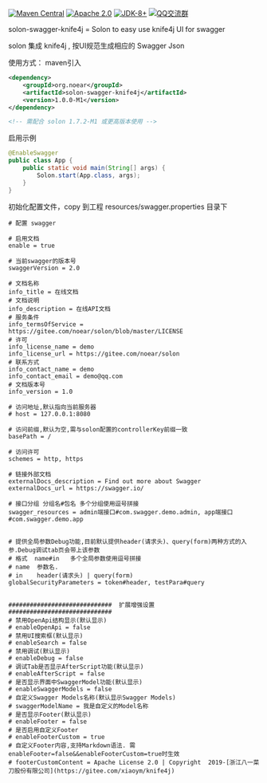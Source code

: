 [![Maven Central](https://img.shields.io/maven-central/v/org.noear/solon-swagger-knife4j.svg)](https://search.maven.org/search?q=g:org.noear%20AND%20solon-swagger-knife4j)
[![Apache 2.0](https://img.shields.io/:license-Apache2-blue.svg)](https://license.coscl.org.cn/Apache2/)
[![JDK-8+](https://img.shields.io/badge/JDK-8+-green.svg)](https://www.oracle.com/java/technologies/javase/javase-jdk8-downloads.html)
[![QQ交流群](https://img.shields.io/badge/QQ交流群-22200020-orange)](https://jq.qq.com/?_wv=1027&k=kjB5JNiC)




solon-swagger-knife4j = Solon to easy use knife4j UI for swagger

solon 集成 knife4j , 按UI规范生成相应的 Swagger Json


使用方式：
maven引入
```xml
<dependency>
    <groupId>org.noear</groupId>
    <artifactId>solon-swagger-knife4j</artifactId>
    <version>1.0.0-M1</version>
</dependency>

<!-- 需配合 solon 1.7.2-M1 或更高版本使用 -->
```

启用示例

```java
@EnableSwagger
public class App {
    public static void main(String[] args) {
        Solon.start(App.class, args);
    }
}
```

初始化配置文件，copy 到工程 resources/swagger.properties 目录下

```properties
# 配置 swagger

# 启用文档
enable = true

# 当前swagger的版本号
swaggerVersion = 2.0

# 文档名称
info_title = 在线文档
# 文档说明
info_description = 在线API文档
# 服务条件
info_termsOfService = https://gitee.com/noear/solon/blob/master/LICENSE
# 许可
info_license_name = demo
info_license_url = https://gitee.com/noear/solon
# 联系方式
info_contact_name = demo
info_contact_email = demo@qq.com
# 文档版本号
info_version = 1.0

# 访问地址,默认指向当前服务器
# host = 127.0.0.1:8080

# 访问前缀,默认为空,需与solon配置的controllerKey前缀一致
basePath = /

# 访问许可
schemes = http, https

# 链接外部文档
externalDocs_description = Find out more about Swagger
externalDocs_url = https://swagger.io/

# 接口分组 分组名#包名 多个分组使用逗号拼接
swagger_resources = admin端接口#com.swagger.demo.admin, app端接口#com.swagger.demo.app


# 提供全局参数Debug功能,目前默认提供header(请求头)、query(form)两种方式的入参.Debug调试tab页会带上该参数
# 格式  name#in   多个全局参数使用逗号拼接
# name  参数名.
# in    header(请求头) | query(form)
globalSecurityParameters = token#header, testPara#query


#############################  扩展增强设置  #############################
# 禁用OpenApi结构显示(默认显示)
# enableOpenApi = false
# 禁用UI搜索框(默认显示)
# enableSearch = false
# 禁用调试(默认显示)
# enableDebug = false
# 调试Tab是否显示AfterScript功能(默认显示)
# enableAfterScript = false
# 是否显示界面中SwaggerModel功能(默认显示)
# enableSwaggerModels = false
# 自定义Swagger Models名称(默认显示Swagger Models)
# swaggerModelName = 我是自定义的Model名称
# 是否显示Footer(默认显示)
# enableFooter = false
# 是否启用自定义Footer
# enableFooterCustom = true
# 自定义Footer内容,支持Markdown语法. 需enableFooter=false&&enableFooterCustom=true时生效
# footerCustomContent = Apache License 2.0 | Copyright  2019-[浙江八一菜刀股份有限公司](https://gitee.com/xiaoym/knife4j)

```
